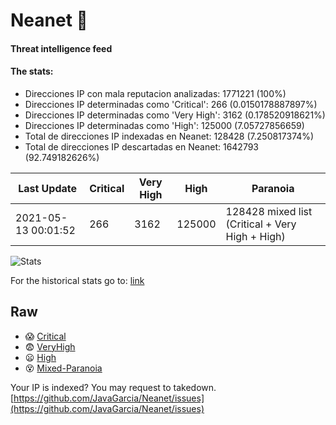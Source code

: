 # Neanet :hocho:
#### Threat intelligence feed
#### The stats:

- Direcciones IP con mala reputacion analizadas: 1771221 (100%)
- Direcciones IP determinadas como 'Critical':  266 (0.0150178887897%)
- Direcciones IP determinadas como 'Very High':  3162 (0.178520918621%)
- Direcciones IP determinadas como 'High':  125000 (7.05727856659)
- Total de direcciones IP indexadas en Neanet:  128428 (7.250817374%)
- Total de direcciones IP descartadas en Neanet:  1642793 (92.749182626%)

| Last Update | Critical | Very High | High | Paranoia |
| --- | --- | --- | --- | --- |
| 2021-05-13 00:01:52 | 266 | 3162 | 125000 | 128428 mixed list (Critical + Very High + High)|

![Stats](https://docs.google.com/spreadsheets/d/e/2PACX-1vSnaNMIXVabIpDJjufMlzH7poXnshF3mgd8Is1g9ytUEzVsP5my4Trn8f-xkoLLQ38xpL3HtmUexLo6/pubchart?oid=501124687&format=image)

For the historical stats go to: [link](/stats.csv)
## Raw
- :scream: [Critical](https://raw.githubusercontent.com/JavaGarcia/Neanet/master/blacklists/neanet_critical.txt)
- :fearful: [VeryHigh](https://raw.githubusercontent.com/JavaGarcia/Neanet/master/blacklists/neanet_veryHigh.txtt)
- :frowning: [High](https://raw.githubusercontent.com/JavaGarcia/Neanet/master/blacklists/neanet_high.txt)
- :dizzy_face: [Mixed-Paranoia](https://raw.githubusercontent.com/JavaGarcia/Neanet/master/blacklists/neanet_all.txt)


Your IP is indexed? You may request to takedown. [https://github.com/JavaGarcia/Neanet/issues](https://github.com/JavaGarcia/Neanet/issues)


















































































































































































































































































































































































































































































































































































































































































































































































































































































































































































































































































































































































































































































































































































































































































































































































































































































































































































































































































































































































































































































































































































































































































































































































































































































































































































































































































































































































































































































































































































































































































































































































































































































































































































































































































































































































































































































































































































































































































































































































































































































































































































































































































































































































































































































































































































































































































































































































































































































































































































































































































































































































































































































































































































































































































































































































































































































































































































































































































































































































































































































































































































































































































































































































































































































































